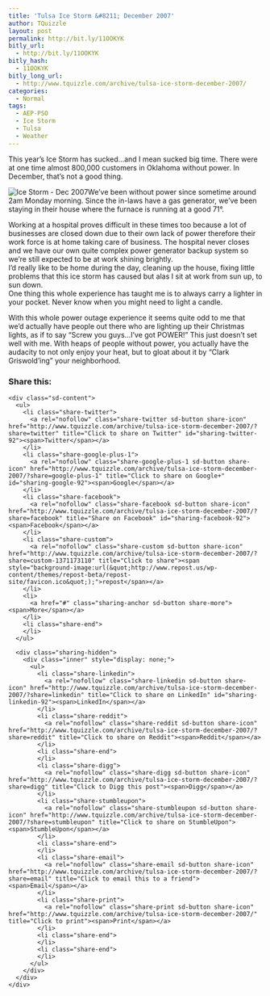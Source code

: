 ```yaml
---
title: 'Tulsa Ice Storm &#8211; December 2007'
author: TQuizzle
layout: post
permalink: http://bit.ly/11OOKYK
bitly_url:
  - http://bit.ly/11OOKYK
bitly_hash:
  - 11OOKYK
bitly_long_url:
  - http://www.tquizzle.com/archive/tulsa-ice-storm-december-2007/
categories:
  - Normal
tags:
  - AEP-PSO
  - Ice Storm
  - Tulsa
  - Weather
---
```

<img class="alignleft instant" src="http://i0.wp.com/d.yimg.com/us.yimg.com/p/ap/20071210/capt.3f331419bd2344c1b6c7659a9e19f8ab.winter_storm_okokl102.jpg" alt="" data-recalc-dims="1" />This year&#8217;s Ice Storm has sucked&#8230;and I mean sucked big time. There were at one time almost 800,000 customers in Oklahoma without power. In December, that&#8217;s not a good thing.

<img class="alignright instant" src="http://i2.wp.com/farm3.static.flickr.com/2230/2101166345_f8900c5be9_m_d.jpg" alt="Ice Storm - Dec 2007" data-recalc-dims="1" />We&#8217;ve been without power since sometime around 2am Monday morning. Since the in-laws have a gas generator, we&#8217;ve been staying in their house where the furnace is running at a good 71&deg;.

Working at a hospital proves difficult in these times too because a lot of businesses are closed down due to their own lack of power therefore their work force is at home taking care of business. The hospital never closes and we have our own quite complex power generator backup system so we&#8217;re still expected to be at work shining brightly.  
<img class="alignleft instant" src="http://i2.wp.com/farm3.static.flickr.com/2396/2101163903_4b2ac6a767_m_d.jpg" alt="" data-recalc-dims="1" />I&#8217;d really like to be home during the day, cleaning up the house, fixing little problems that this ice storm has caused but alas I sit at work from sun up, to sun down.  
One thing this whole experience has taught me is to always carry a lighter in your pocket. Never know when you might need to light a candle.

<img class="alignright instant" src="http://tbn0.google.com/images?q=tbn:fBbFP47UrlmYpM:http://static.flickr.com/140/319250967_c049c6a91a.jpg" alt="" />With this whole power outage experience it seems quite odd to me that we&#8217;d actually have people out there who are lighting up their Christmas lights, as if to say &#8220;Screw you guys&#8230;I&#8217;ve got POWER!&#8221; This just doesn&#8217;t set well with me. With heaps of people without power, you actually have the audacity to not only enjoy your heat, but to gloat about it by &#8220;Clark Griswold&#8217;ing&#8221; your neighborhood.

<div class="sharedaddy sd-sharing-enabled">
  <div class="robots-nocontent sd-block sd-social sd-social-icon-text sd-sharing">
    <h3 class="sd-title">
      Share this:
    </h3>
    
    <div class="sd-content">
      <ul>
        <li class="share-twitter">
          <a rel="nofollow" class="share-twitter sd-button share-icon" href="http://www.tquizzle.com/archive/tulsa-ice-storm-december-2007/?share=twitter" title="Click to share on Twitter" id="sharing-twitter-92"><span>Twitter</span></a>
        </li>
        <li class="share-google-plus-1">
          <a rel="nofollow" class="share-google-plus-1 sd-button share-icon" href="http://www.tquizzle.com/archive/tulsa-ice-storm-december-2007/?share=google-plus-1" title="Click to share on Google+" id="sharing-google-92"><span>Google</span></a>
        </li>
        <li class="share-facebook">
          <a rel="nofollow" class="share-facebook sd-button share-icon" href="http://www.tquizzle.com/archive/tulsa-ice-storm-december-2007/?share=facebook" title="Share on Facebook" id="sharing-facebook-92"><span>Facebook</span></a>
        </li>
        <li class="share-custom">
          <a rel="nofollow" class="share-custom sd-button share-icon" href="http://www.tquizzle.com/archive/tulsa-ice-storm-december-2007/?share=custom-1371173110" title="Click to share"><span style="background-image:url(&quot;http://www.repost.us/wp-content/themes/repost-beta/repost-site/favicon.ico&quot;);">repost</span></a>
        </li>
        <li>
          <a href="#" class="sharing-anchor sd-button share-more"><span>More</span></a>
        </li>
        <li class="share-end">
        </li>
      </ul>
      
      <div class="sharing-hidden">
        <div class="inner" style="display: none;">
          <ul>
            <li class="share-linkedin">
              <a rel="nofollow" class="share-linkedin sd-button share-icon" href="http://www.tquizzle.com/archive/tulsa-ice-storm-december-2007/?share=linkedin" title="Click to share on LinkedIn" id="sharing-linkedin-92"><span>LinkedIn</span></a>
            </li>
            <li class="share-reddit">
              <a rel="nofollow" class="share-reddit sd-button share-icon" href="http://www.tquizzle.com/archive/tulsa-ice-storm-december-2007/?share=reddit" title="Click to share on Reddit"><span>Reddit</span></a>
            </li>
            <li class="share-end">
            </li>
            <li class="share-digg">
              <a rel="nofollow" class="share-digg sd-button share-icon" href="http://www.tquizzle.com/archive/tulsa-ice-storm-december-2007/?share=digg" title="Click to Digg this post"><span>Digg</span></a>
            </li>
            <li class="share-stumbleupon">
              <a rel="nofollow" class="share-stumbleupon sd-button share-icon" href="http://www.tquizzle.com/archive/tulsa-ice-storm-december-2007/?share=stumbleupon" title="Click to share on StumbleUpon"><span>StumbleUpon</span></a>
            </li>
            <li class="share-end">
            </li>
            <li class="share-email">
              <a rel="nofollow" class="share-email sd-button share-icon" href="http://www.tquizzle.com/archive/tulsa-ice-storm-december-2007/?share=email" title="Click to email this to a friend"><span>Email</span></a>
            </li>
            <li class="share-print">
              <a rel="nofollow" class="share-print sd-button share-icon" href="http://www.tquizzle.com/archive/tulsa-ice-storm-december-2007/" title="Click to print"><span>Print</span></a>
            </li>
            <li class="share-end">
            </li>
            <li class="share-end">
            </li>
          </ul>
        </div>
      </div>
    </div>
  </div>
</div>